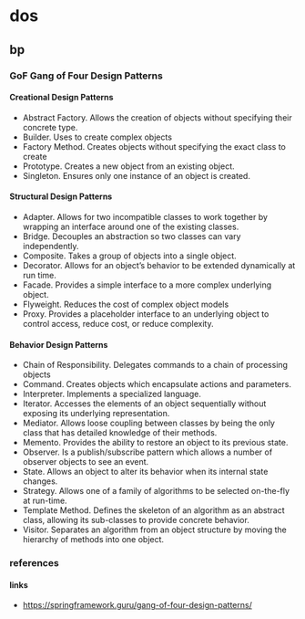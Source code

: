 # dos
## bp
###  GoF Gang of Four Design Patterns
#### Creational Design Patterns
- Abstract Factory. Allows the creation of objects without specifying their concrete type.
- Builder. Uses to create complex objects
- Factory Method. Creates objects without specifying the exact class to create
- Prototype. Creates a new object from an existing object.
- Singleton. Ensures only one instance of an object is created.
 
#### Structural Design Patterns
- Adapter. Allows for two incompatible classes to work together by wrapping an interface around one of the existing classes.
- Bridge. Decouples an abstraction so two classes can vary independently.
- Composite. Takes a group of objects into a single object.
- Decorator. Allows for an object’s behavior to be extended dynamically at run time.
- Facade. Provides a simple interface to a more complex underlying object.
- Flyweight. Reduces the cost of complex object models
- Proxy. Provides a placeholder interface to an underlying object to control access, reduce cost, or reduce complexity.

#### Behavior Design Patterns
- Chain of Responsibility. Delegates commands to a chain of processing objects
- Command. Creates objects which encapsulate actions and parameters.
- Interpreter. Implements a specialized language.
- Iterator. Accesses the elements of an object sequentially without exposing its underlying representation.
- Mediator. Allows loose coupling between classes by being the only class that has detailed knowledge of their methods.
- Memento. Provides the ability to restore an object to its previous state.
- Observer. Is a publish/subscribe pattern which allows a number of observer objects to see an event.
- State. Allows an object to alter its behavior when its internal state changes.
- Strategy. Allows one of a family of algorithms to be selected on-the-fly at run-time.
- Template Method. Defines the skeleton of an algorithm as an abstract class, allowing its sub-classes to provide concrete behavior.
- Visitor. Separates an algorithm from an object structure by moving the hierarchy of methods into one object.



### references
#### links
- <https://springframework.guru/gang-of-four-design-patterns/>